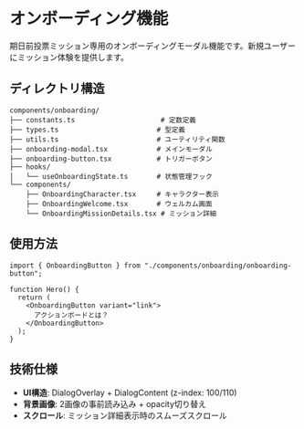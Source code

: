 # オンボーディング機能

期日前投票ミッション専用のオンボーディングモーダル機能です。新規ユーザーにミッション体験を提供します。

## ディレクトリ構造

```
components/onboarding/
├── constants.ts                     # 定数定義
├── types.ts                        # 型定義
├── utils.ts                        # ユーティリティ関数
├── onboarding-modal.tsx            # メインモーダル
├── onboarding-button.tsx           # トリガーボタン
├── hooks/
│   └── useOnboardingState.ts       # 状態管理フック
└── components/
    ├── OnboardingCharacter.tsx     # キャラクター表示
    ├── OnboardingWelcome.tsx       # ウェルカム画面
    └── OnboardingMissionDetails.tsx # ミッション詳細
```

## 使用方法

```tsx
import { OnboardingButton } from "./components/onboarding/onboarding-button";

function Hero() {
  return (
    <OnboardingButton variant="link">
      アクションボードとは？
    </OnboardingButton>
  );
}
```

## 技術仕様

- **UI構造**: DialogOverlay + DialogContent (z-index: 100/110)
- **背景画像**: 2画像の事前読み込み + opacity切り替え
- **スクロール**: ミッション詳細表示時のスムーズスクロール